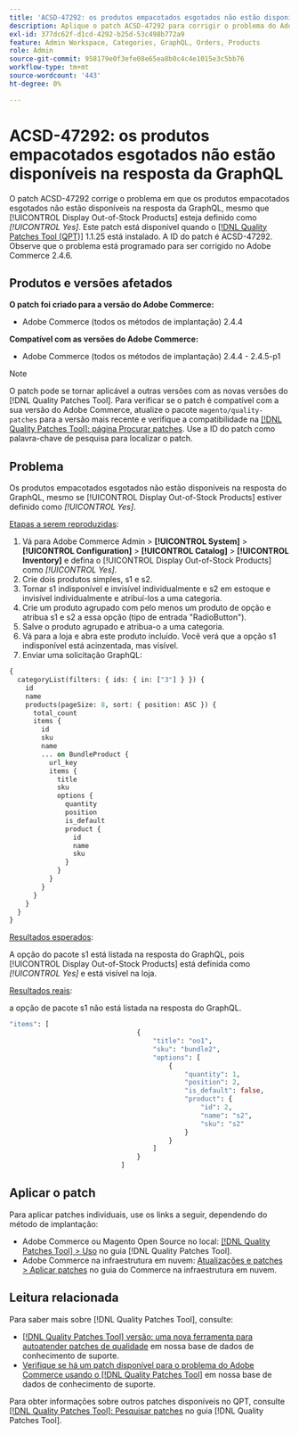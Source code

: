 ```yaml
---
title: 'ACSD-47292: os produtos empacotados esgotados não estão disponíveis na resposta da GraphQL'
description: Aplique o patch ACSD-47292 para corrigir o problema do Adobe Commerce em que os produtos empacotados indisponíveis não estão disponíveis na resposta do GraphQL, mesmo se "mostrar produtos indisponíveis" estiver definido como Sim.
exl-id: 377dc62f-d1cd-4292-b25d-53c498b772a9
feature: Admin Workspace, Categories, GraphQL, Orders, Products
role: Admin
source-git-commit: 958179e0f3efe08e65ea8b0c4c4e1015e3c5bb76
workflow-type: tm+mt
source-wordcount: '443'
ht-degree: 0%

---
```


# ACSD-47292: os produtos empacotados esgotados não estão disponíveis na resposta da GraphQL

O patch ACSD-47292 corrige o problema em que os produtos empacotados esgotados não estão disponíveis na resposta da GraphQL, mesmo que [!UICONTROL Display Out-of-Stock Products] esteja definido como *[!UICONTROL Yes]*. Este patch está disponível quando o [[!DNL Quality Patches Tool (QPT)]](/help/announcements/adobe-commerce-announcements/magento-quality-patches-released-new-tool-to-self-serve-quality-patches.md) 1.1.25 está instalado. A ID do patch é ACSD-47292. Observe que o problema está programado para ser corrigido no Adobe Commerce 2.4.6.

## Produtos e versões afetados

**O patch foi criado para a versão do Adobe Commerce:**

* Adobe Commerce (todos os métodos de implantação) 2.4.4

**Compatível com as versões do Adobe Commerce:**

* Adobe Commerce (todos os métodos de implantação) 2.4.4 - 2.4.5-p1

>[!NOTE]
>
>O patch pode se tornar aplicável a outras versões com as novas versões do [!DNL Quality Patches Tool]. Para verificar se o patch é compatível com a sua versão do Adobe Commerce, atualize o pacote `magento/quality-patches` para a versão mais recente e verifique a compatibilidade na [[!DNL Quality Patches Tool]: página Procurar patches](https://experienceleague.adobe.com/tools/commerce-quality-patches/index.html). Use a ID do patch como palavra-chave de pesquisa para localizar o patch.

## Problema

Os produtos empacotados esgotados não estão disponíveis na resposta do GraphQL, mesmo se [!UICONTROL Display Out-of-Stock Products] estiver definido como *[!UICONTROL Yes]*.

<u>Etapas a serem reproduzidas</u>:

1. Vá para Adobe Commerce Admin > **[!UICONTROL System]** > **[!UICONTROL Configuration]** > **[!UICONTROL Catalog]** > **[!UICONTROL Inventory]** e defina o [!UICONTROL Display Out-of-Stock Products] como *[!UICONTROL Yes]*.
1. Crie dois produtos simples, s1 e s2.
1. Tornar s1 indisponível e invisível individualmente e s2 em estoque e invisível individualmente e atribuí-los a uma categoria.
1. Crie um produto agrupado com pelo menos um produto de opção e atribua s1 e s2 a essa opção (tipo de entrada &quot;RadioButton&quot;).
1. Salve o produto agrupado e atribua-o a uma categoria.
1. Vá para a loja e abra este produto incluído. Você verá que a opção s1 indisponível está acinzentada, mas visível.
1. Enviar uma solicitação GraphQL:

```GraphQL
{
  categoryList(filters: { ids: { in: ["3"] } }) {
    id
    name
    products(pageSize: 8, sort: { position: ASC }) {
      total_count
      items {
        id
        sku
        name
        ... on BundleProduct {
          url_key
          items {
            title
            sku
            options {
              quantity
              position
              is_default
              product {
                id
                name
                sku
              }
            }
          }
        }
      }
    }
  }
}
```

<u>Resultados esperados</u>:

A opção do pacote s1 está listada na resposta do GraphQL, pois [!UICONTROL Display Out-of-Stock Products] está definida como *[!UICONTROL Yes]* e está visível na loja.

<u>Resultados reais</u>:

a opção de pacote s1 não está listada na resposta do GraphQL.

```GraphQL
"items": [
                                {
                                    "title": "oo1",
                                    "sku": "bundle2",
                                    "options": [
                                        {
                                            "quantity": 1,
                                            "position": 2,
                                            "is_default": false,
                                            "product": {
                                                "id": 2,
                                                "name": "s2",
                                                "sku": "s2"
                                            }
                                        }
                                    ]
                                }
                            ]
```

## Aplicar o patch

Para aplicar patches individuais, use os links a seguir, dependendo do método de implantação:

* Adobe Commerce ou Magento Open Source no local: [[!DNL Quality Patches Tool] > Uso](https://experienceleague.adobe.com/docs/commerce-operations/tools/quality-patches-tool/usage.html) no guia [!DNL Quality Patches Tool].
* Adobe Commerce na infraestrutura em nuvem: [Atualizações e patches > Aplicar patches](https://experienceleague.adobe.com/docs/commerce-cloud-service/user-guide/develop/upgrade/apply-patches.html) no guia do Commerce na infraestrutura em nuvem.

## Leitura relacionada

Para saber mais sobre [!DNL Quality Patches Tool], consulte:

* [[!DNL Quality Patches Tool] versão: uma nova ferramenta para autoatender patches de qualidade](/help/announcements/adobe-commerce-announcements/magento-quality-patches-released-new-tool-to-self-serve-quality-patches.md) em nossa base de dados de conhecimento de suporte.
* [Verifique se há um patch disponível para o problema do Adobe Commerce usando o [!DNL Quality Patches Tool]](/help/support-tools/patches-available-in-qpt-tool/check-patch-for-magento-issue-with-magento-quality-patches.md) em nossa base de dados de conhecimento de suporte.

Para obter informações sobre outros patches disponíveis no QPT, consulte [[!DNL Quality Patches Tool]: Pesquisar patches](https://experienceleague.adobe.com/tools/commerce-quality-patches/index.html) no guia [!DNL Quality Patches Tool].
